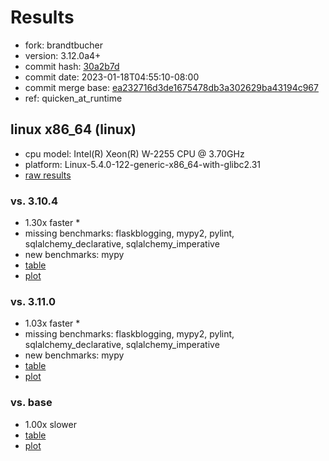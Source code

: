 # Results

- fork: brandtbucher
- version: 3.12.0a4+
- commit hash: [30a2b7d](https://github.com/brandtbucher/cpython/commit/30a2b7d)
- commit date: 2023-01-18T04:55:10-08:00
- commit merge base: [ea232716d3de1675478db3a302629ba43194c967](https://github.com/brandtbucher/cpython/commit/ea232716d3de1675478db3a302629ba43194c967)
- ref: quicken_at_runtime

## linux x86_64 (linux)

- cpu model: Intel(R) Xeon(R) W-2255 CPU @ 3.70GHz
- platform: Linux-5.4.0-122-generic-x86_64-with-glibc2.31
- [raw results](bm-20230118-linux-x86_64-brandtbucher-quicken_at_runtime-3.12.0a4%2B-30a2b7d.json)

### vs. 3.10.4

- 1.30x faster \*
- missing benchmarks: flaskblogging, mypy2, pylint, sqlalchemy_declarative, sqlalchemy_imperative
- new benchmarks: mypy
- [table](bm-20230118-linux-x86_64-brandtbucher-quicken_at_runtime-3.12.0a4%2B-30a2b7d-vs-3.10.4.md)
- [plot](bm-20230118-linux-x86_64-brandtbucher-quicken_at_runtime-3.12.0a4%2B-30a2b7d-vs-3.10.4.png)

### vs. 3.11.0

- 1.03x faster \*
- missing benchmarks: flaskblogging, mypy2, pylint, sqlalchemy_declarative, sqlalchemy_imperative
- new benchmarks: mypy
- [table](bm-20230118-linux-x86_64-brandtbucher-quicken_at_runtime-3.12.0a4%2B-30a2b7d-vs-3.11.0.md)
- [plot](bm-20230118-linux-x86_64-brandtbucher-quicken_at_runtime-3.12.0a4%2B-30a2b7d-vs-3.11.0.png)

### vs. base

- 1.00x slower
- [table](bm-20230118-linux-x86_64-brandtbucher-quicken_at_runtime-3.12.0a4%2B-30a2b7d-vs-base.md)
- [plot](bm-20230118-linux-x86_64-brandtbucher-quicken_at_runtime-3.12.0a4%2B-30a2b7d-vs-base.png)

